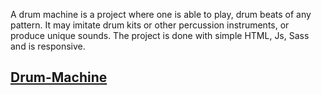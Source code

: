 A drum machine is a project where one is able to play, drum beats of any pattern. It may imitate drum kits or other percussion instruments, or produce unique sounds. The project is done with simple HTML, Js, Sass and is responsive.

## [Drum-Machine](https://kvirike.github.io/Drum-Machine/)
